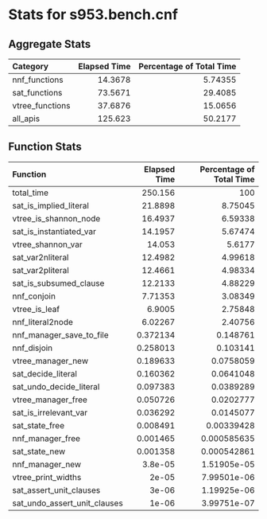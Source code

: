 # Stats for s953.bench.cnf

## Aggregate Stats

| Category        |   Elapsed Time |   Percentage of Total Time |
|:----------------|---------------:|---------------------------:|
| nnf_functions   |        14.3678 |                    5.74355 |
| sat_functions   |        73.5671 |                   29.4085  |
| vtree_functions |        37.6876 |                   15.0656  |
| all_apis        |       125.623  |                   50.2177  |

## Function Stats

| Function                     |   Elapsed Time |   Percentage of Total Time |
|:-----------------------------|---------------:|---------------------------:|
| total_time                   |     250.156    |              100           |
| sat_is_implied_literal       |      21.8898   |                8.75045     |
| vtree_is_shannon_node        |      16.4937   |                6.59338     |
| sat_is_instantiated_var      |      14.1957   |                5.67474     |
| vtree_shannon_var            |      14.053    |                5.6177      |
| sat_var2nliteral             |      12.4982   |                4.99618     |
| sat_var2pliteral             |      12.4661   |                4.98334     |
| sat_is_subsumed_clause       |      12.2133   |                4.88229     |
| nnf_conjoin                  |       7.71353  |                3.08349     |
| vtree_is_leaf                |       6.9005   |                2.75848     |
| nnf_literal2node             |       6.02267  |                2.40756     |
| nnf_manager_save_to_file     |       0.372134 |                0.148761    |
| nnf_disjoin                  |       0.258013 |                0.103141    |
| vtree_manager_new            |       0.189633 |                0.0758059   |
| sat_decide_literal           |       0.160362 |                0.0641048   |
| sat_undo_decide_literal      |       0.097383 |                0.0389289   |
| vtree_manager_free           |       0.050726 |                0.0202777   |
| sat_is_irrelevant_var        |       0.036292 |                0.0145077   |
| sat_state_free               |       0.008491 |                0.00339428  |
| nnf_manager_free             |       0.001465 |                0.000585635 |
| sat_state_new                |       0.001358 |                0.000542861 |
| nnf_manager_new              |       3.8e-05  |                1.51905e-05 |
| vtree_print_widths           |       2e-05    |                7.99501e-06 |
| sat_assert_unit_clauses      |       3e-06    |                1.19925e-06 |
| sat_undo_assert_unit_clauses |       1e-06    |                3.99751e-07 |
